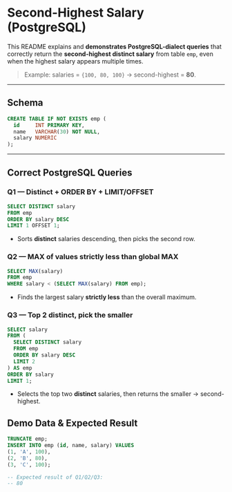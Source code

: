 
# Second-Highest Salary (PostgreSQL)

This README explains and **demonstrates PostgreSQL-dialect queries** that correctly return the **second-highest distinct salary** from table `emp`, even when the highest salary appears multiple times.

> Example: salaries = `{100, 80, 100}` → second-highest = **80**.

---

## Schema

```sql
CREATE TABLE IF NOT EXISTS emp (
  id     INT PRIMARY KEY,
  name   VARCHAR(30) NOT NULL,
  salary NUMERIC
);
```

---

## Correct PostgreSQL Queries

### Q1 — Distinct + ORDER BY + LIMIT/OFFSET
```sql
SELECT DISTINCT salary
FROM emp
ORDER BY salary DESC
LIMIT 1 OFFSET 1;
```
- Sorts **distinct** salaries descending, then picks the second row.

### Q2 — MAX of values strictly less than global MAX
```sql
SELECT MAX(salary)
FROM emp
WHERE salary < (SELECT MAX(salary) FROM emp);
```
- Finds the largest salary **strictly less** than the overall maximum.

### Q3 — Top 2 distinct, pick the smaller
```sql
SELECT salary
FROM (
  SELECT DISTINCT salary
  FROM emp
  ORDER BY salary DESC
  LIMIT 2
) AS emp
ORDER BY salary
LIMIT 1;
```
- Selects the top two **distinct** salaries, then returns the smaller → second-highest.

## Demo Data & Expected Result

```sql
TRUNCATE emp;
INSERT INTO emp (id, name, salary) VALUES
(1, 'A', 100),
(2, 'B', 80),
(3, 'C', 100);

-- Expected result of Q1/Q2/Q3:
-- 80
```
